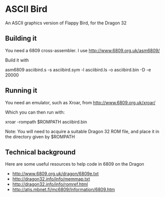 # ASCII Bird
An ASCII graphics version of Flappy Bird, for the Dragon 32

## Building it

You need a 6809 cross-assembler. I use http://www.6809.org.uk/asm6809/

Build it with

asm6809 asciibird.s -s asciibird.sym -l  asciibird.ls -o asciibird.bin -D -e 20000

## Running it

You need an emulator, such as Xroar, from http://www.6809.org.uk/xroar/

Which you can then run with:

xroar -rompath $ROMPATH asciibird.bin

Note: You will need to acquire a suitable Dragon 32 ROM file, and place it in the directory given by $ROMPATH

## Technical background

Here are some useful resources to help code in 6809 on the Dragon

* http://www.6809.org.uk/dragon/6809e.txt
* http://dragon32.info/info/memmap.txt
* http://dragon32.info/info/romref.html
* http://atjs.mbnet.fi/mc6809/Information/6809.htm
